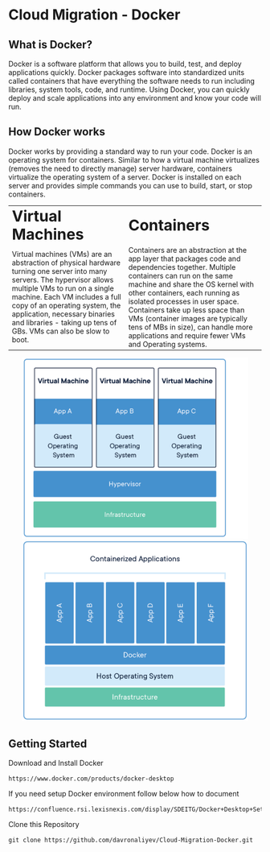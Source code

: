 # Cloud Migration - Docker

##	What is Docker? 
Docker is a software platform that allows you to build, test, and deploy applications quickly. Docker packages software into standardized units called containers that have everything the software needs to run including libraries, system tools, code, and runtime. Using Docker, you can quickly deploy and scale applications into any environment and know your code will run.

## How Docker works
Docker works by providing a standard way to run your code. Docker is an operating system for containers. Similar to how a virtual machine virtualizes (removes the need to directly manage) server hardware, containers virtualize the operating system of a server. Docker is installed on each server and provides simple commands you can use to build, start, or stop containers.

<table border="0">
 <tr>
    <td><b style="font-size:30px">Virtual Machines</b></td>
    <td><b style="font-size:30px">Containers</b></td>
 </tr>
 <tr>
    <td>Virtual machines (VMs) are an abstraction of physical hardware turning one server into many servers. The hypervisor allows multiple VMs to run on a single machine. Each VM includes a full copy of an operating system, the application, necessary binaries and libraries - taking up tens of GBs. VMs can also be slow to boot.</td>
    <td>Containers are an abstraction at the app layer that packages code and dependencies together. Multiple containers can run on the same machine and share the OS kernel with other containers, each running as isolated processes in user space. Containers take up less space than VMs (container images are typically tens of MBs in size), can handle more applications and require fewer VMs and Operating systems.</td>
 </tr>
</table>

<p align="center">
  <img src="/src/img/container-vm-whatcontainer_2.png" width="450" title="hover text">
  <img src="/src/img/docker-containerized-appliction-blue-border_2.png" width="450" alt="accessibility text">
</p>

## Getting Started
Download and Install Docker
```
https://www.docker.com/products/docker-desktop
```
If you need setup Docker environment follow below how to document
```
https://confluence.rsi.lexisnexis.com/display/SDEITG/Docker+Desktop+Setup
```

Clone this Repository
```
git clone https://github.com/davronaliyev/Cloud-Migration-Docker.git
```






